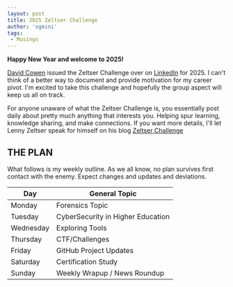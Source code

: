 ```yaml
---
layout: post
title: 2025 Zeltser Challenge
author: 'ogmini'
tags:
 - Musings
---
```


**Happy New Year and welcome to 2025!**

[David Cowen](https://www.hecfblog.com/) issued the Zeltser Challenge over on [LinkedIn](https://www.linkedin.com/posts/dcowen_its-never-too-early-to-plan-how-your-next-activity-7270149551326453760-mM9j?utm_source=share&utm_medium=member_desktop) for 2025. I can't think of a better way to document and provide motivation for my career pivot. I'm excited to take this challenge and hopefully the group aspect will keep us all on track.

For anyone unaware of what the Zeltser Challenge is, you essentially post daily about pretty much anything that interests you. Helping spur learning, knowledge sharing, and make connections. If you want more details, I'll let Lenny Zeltser speak for himself on his blog [Zeltser Challenge](https://zeltser.com/2010-retrospective-on-my-security-blog/)

## THE PLAN

What follows is my weekly outline. As we all know, no plan survives first contact with the enemy. Expect changes and updates and deviations.

| Day | General Topic |
| --- | ---|
| Monday | Forensics Topic |
| Tuesday | CyberSecurity in Higher Education |
| Wednesday | Exploring Tools |
| Thursday | CTF/Challenges |
| Friday | GitHub Project Updates |
| Saturday | Certification Study |
| Sunday | Weekly Wrapup / News Roundup |
